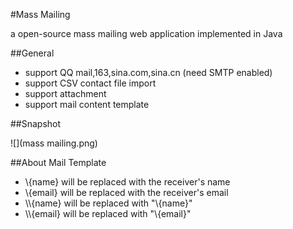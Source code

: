 #Mass Mailing

a open-source mass mailing web application implemented in Java

##General

* support QQ mail,163,sina.com,sina.cn (need SMTP enabled)
* support CSV contact file import
* support attachment
* support mail content template

##Snapshot

![](mass mailing.png)

##About Mail Template

* \\{name} will be replaced with the receiver's name
* \\{email} will be replaced with the receiver's email
* \\\\{name} will be replaced with "\\{name}"
* \\\\{email} will be replaced with "\\{email}"